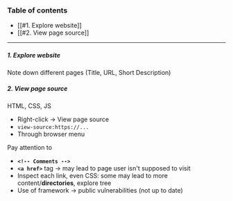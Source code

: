 ### Table of contents
- [[#1. Explore website]]
- [[#2. View page source]]

___
##### 1. Explore website
Note down different pages (Title, URL, Short Description)
##### 2. View page source
HTML, CSS, JS
- Right-click $\rightarrow$ View page source
- `view-source:https://...`
- Through browser menu

Pay attention to
- **`<!-- Comments -->`**
- **`<a href>`** tag $\rightarrow$ may lead to page user isn't supposed to visit
- Inspect each link, even CSS: some may lead to more content/**directories**, explore tree
- Use of framework $\rightarrow$ public vulnerabilities (not up to date)